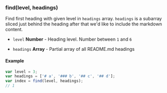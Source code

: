 
### find(level, headings)

Find first heading with given level in `headings` array.
`headings` is a subarray sliced just behind the heading after that
we'd like to include the markdown content.


- `level` **Number** - Heading level. Number between <code>1</code> and <code>6</code>

- `headings` **Array** - Partial array of all README.md headings





#### Example


```javascript
var level = 3;
var headings = ['# a', '### b', '## c', '## d'];
var index = find(level, headings);
// 1
```


